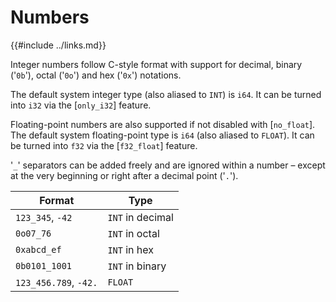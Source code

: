 Numbers
=======

{{#include ../links.md}}

Integer numbers follow C-style format with support for decimal, binary ('`0b`'), octal ('`0o`') and hex ('`0x`') notations.

The default system integer type (also aliased to `INT`) is `i64`. It can be turned into `i32` via the [`only_i32`] feature.

Floating-point numbers are also supported if not disabled with [`no_float`]. The default system floating-point type is `i64`
(also aliased to `FLOAT`). It can be turned into `f32` via the [`f32_float`] feature.

'`_`' separators can be added freely and are ignored within a number &ndash; except at the very beginning or right after
a decimal point ('`.`').

| Format                | Type             |
| --------------------- | ---------------- |
| `123_345`, `-42`      | `INT` in decimal |
| `0o07_76`             | `INT` in octal   |
| `0xabcd_ef`           | `INT` in hex     |
| `0b0101_1001`         | `INT` in binary  |
| `123_456.789`, `-42.` | `FLOAT`          |

